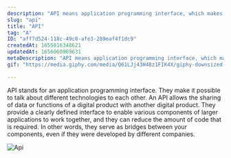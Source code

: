 ```yaml
---
description: "API means application programming interface, which makes different technologies communicate. API stands for an application programming interface. They make it possible to talk about different technologies to each other. An API allows the sharing of data or functions of a digital product with another digital product. They provide a clearly defined interface to enable various components of larger applications to work together, and they can reduce the amount of code that is required. In other words, they serve as bridges between your components, even if they were developed by different companies."
slug: "api"
title: "API"
tag: "A"
ID: "aff7d524-118c-49c8-afe3-289eaf4f1dc9"
createdAt: 1655816348621
updatedAt: 1656060969631
metaDescription: "API means application programming interface, which makes different technologies communicate. "
gif: "https://media.giphy.com/media/Q61LJj43H48z1FIK4X/giphy-downsized-large.gif"

---
```

API stands for an application programming interface. They make it possible to talk about different technologies to each other. An API allows the sharing of data or functions of a digital product with another digital product. They provide a clearly defined interface to enable various components of larger applications to work together, and they can reduce the amount of code that is required. In other words, they serve as bridges between your components, even if they were developed by different companies.

![Api](https://media.giphy.com/media/Q61LJj43H48z1FIK4X/giphy-downsized-large.gif)